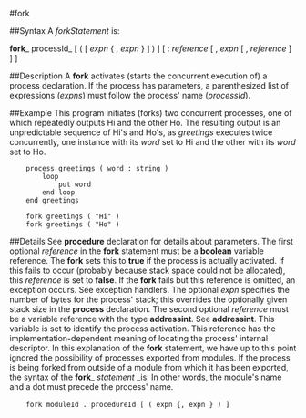 
#fork

##Syntax
A _forkStatement_ is:

**fork**_ processId_ [ ( [ _expn_ { , _expn_ } ] ) ]
[ : _reference_ [ , _expn_ [ , _reference_ ] ] ]




##Description
A **fork** activates (starts the concurrent execution of) a process declaration. If the process has parameters, a parenthesized list of expressions (_expns_) must follow the process'  name (_processId_).



##Example
This program initiates (forks) two concurrent processes, one of which repeatedly outputs Hi and the other Ho. The resulting output is an unpredictable sequence of Hi's and Ho's, as _greetings_ executes twice concurrently, one instance with its _word_ set to Hi and the other with its _word_ set to Ho.


        process greetings ( word : string )
            loop
                put word
            end loop
        end greetings
        
        fork greetings ( "Hi" )
        fork greetings ( "Ho" )
##Details
See **procedure** declaration for details about parameters. The first optional _reference_ in the **fork** statement must be a **boolean** variable reference. The **fork** sets this to **true** if the process is actually activated. If this fails to occur (probably because stack space could not be allocated), this _reference_ is set to **false**. If the **fork** fails but this reference is omitted, an exception occurs. See exception handlers.
The optional _expn_ specifies the number of bytes for the process' stack; this overrides the optionally given stack size in the **process** declaration. The second optional _reference_ must be a variable reference with the type **addressint**. See **addressint**. This variable is set to identify the process activation. This reference has the implementation-dependent meaning of locating the process' internal descriptor.
In this explanation of the **fork** statement, we have up to this point ignored the possibility of processes exported from modules. If the process is being forked from outside of a module from which it has been exported, the syntax of the **fork**_ _statement_ _is:
In other words, the module's name and a dot must precede the process' name.


        fork moduleId . procedureId [ ( expn {, expn } ) ] 
